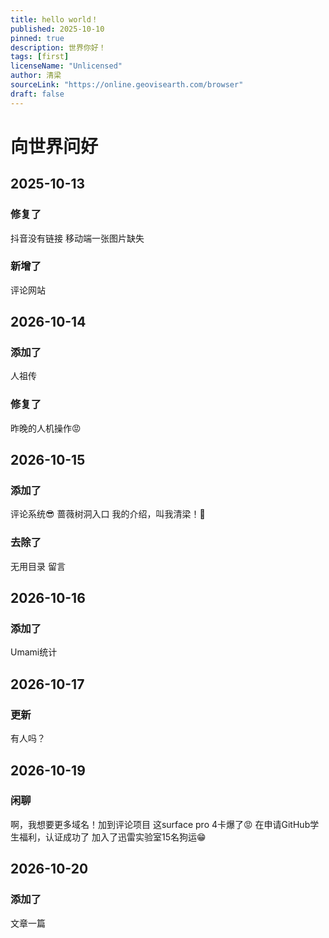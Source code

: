 ```yaml
---
title: hello world！
published: 2025-10-10
pinned: true
description: 世界你好！
tags: [first]
licenseName: "Unlicensed"
author: 清梁
sourceLink: "https://online.geovisearth.com/browser"
draft: false
---
```


# 向世界问好

## 2025-10-13 
### 修复了
抖音没有链接 
移动端一张图片缺失
### 新增了
评论网站

## 2026-10-14
### 添加了
人祖传
### 修复了
昨晚的人机操作😡

## 2026-10-15
### 添加了
评论系统😎 
蔷薇树洞入口 
我的介绍，叫我清梁！😤
### 去除了
无用目录 
留言

## 2026-10-16
### 添加了
Umami统计

## 2026-10-17
### 更新
有人吗？

## 2026-10-19
### 闲聊
啊，我想要更多域名！加到评论项目
这surface pro 4卡爆了😡
在申请GitHub学生福利，认证成功了
加入了迅雷实验室15名狗运😁

## 2026-10-20
### 添加了
文章一篇